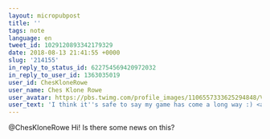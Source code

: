 ```yaml
---
layout: micropubpost
title: ''
tags: note
language: en
tweet_id: 1029120893342179329
date: 2018-08-13 21:41:55 +0000
slug: '214155'
in_reply_to_status_id: 622754569420972032
in_reply_to_user_id: 1363035019
user_id: ChesKloneRowe
user_name: Ches Klone Rowe
user_avatar: https://pbs.twimg.com/profile_images/1106557333625294848/VsEK4YOG.png
user_text: 'I think it''s safe to say my game has come a long way :) <a href="/hashtag/indiedev?src=hash" data-query-source="hashtag_click" class="twitter-hashtag pretty-link js-nav" dir="ltr"><s>#</s><b>indiedev</b></a> <a href="/hashtag/gamedev?src=hash" data-query-source="hashtag_click" class="twitter-hashtag pretty-link js-nav" dir="ltr"><s>#</s><b>gamedev</b></a><a href="http://t.co/RKth2qEWNW" class="twitter-timeline-link u-hidden" data-pre-embedded="true" dir="ltr">pic.twitter.com/RKth2qEWNW</a>'
---
```

@ChesKloneRowe Hi! Is there some news on this?

